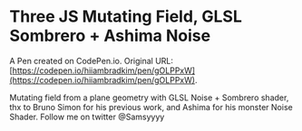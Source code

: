 # Three JS Mutating Field, GLSL Sombrero + Ashima Noise

A Pen created on CodePen.io. Original URL: [https://codepen.io/hiiambradkim/pen/gOLPPxW](https://codepen.io/hiiambradkim/pen/gOLPPxW).

Mutating field from a plane geometry with GLSL Noise + Sombrero shader, thx to Bruno Simon for his previous work, and Ashima for his monster Noise Shader.
Follow me on twitter @Samsyyyy

